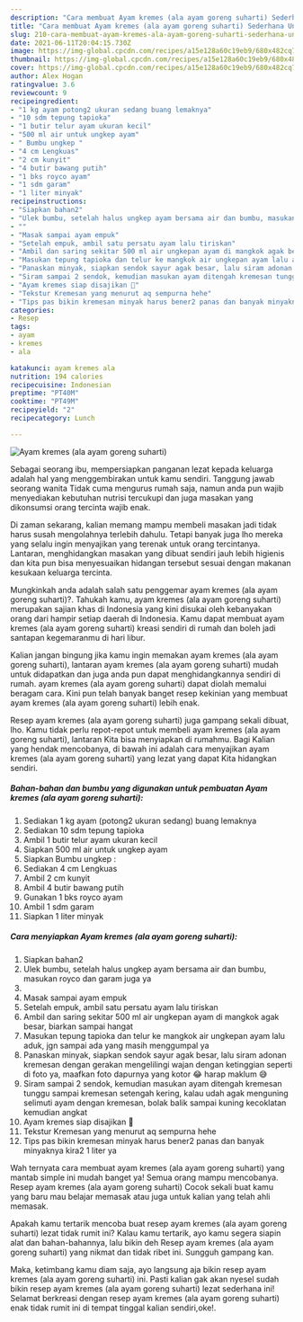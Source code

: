 ```yaml
---
description: "Cara membuat Ayam kremes (ala ayam goreng suharti) Sederhana Untuk Jualan"
title: "Cara membuat Ayam kremes (ala ayam goreng suharti) Sederhana Untuk Jualan"
slug: 210-cara-membuat-ayam-kremes-ala-ayam-goreng-suharti-sederhana-untuk-jualan
date: 2021-06-11T20:04:15.730Z
image: https://img-global.cpcdn.com/recipes/a15e128a60c19eb9/680x482cq70/ayam-kremes-ala-ayam-goreng-suharti-foto-resep-utama.jpg
thumbnail: https://img-global.cpcdn.com/recipes/a15e128a60c19eb9/680x482cq70/ayam-kremes-ala-ayam-goreng-suharti-foto-resep-utama.jpg
cover: https://img-global.cpcdn.com/recipes/a15e128a60c19eb9/680x482cq70/ayam-kremes-ala-ayam-goreng-suharti-foto-resep-utama.jpg
author: Alex Hogan
ratingvalue: 3.6
reviewcount: 9
recipeingredient:
- "1 kg ayam potong2 ukuran sedang buang lemaknya"
- "10 sdm tepung tapioka"
- "1 butir telur ayam ukuran kecil"
- "500 ml air untuk ungkep ayam"
- " Bumbu ungkep "
- "4 cm Lengkuas"
- "2 cm kunyit"
- "4 butir bawang putih"
- "1 bks royco ayam"
- "1 sdm garam"
- "1 liter minyak"
recipeinstructions:
- "Siapkan bahan2"
- "Ulek bumbu, setelah halus ungkep ayam bersama air dan bumbu, masukan royco dan garam juga ya"
- ""
- "Masak sampai ayam empuk"
- "Setelah empuk, ambil satu persatu ayam lalu tiriskan"
- "Ambil dan saring sekitar 500 ml air ungkepan ayam di mangkok agak besar, biarkan sampai hangat"
- "Masukan tepung tapioka dan telur ke mangkok air ungkepan ayam lalu aduk, jgn sampai ada yang masih menggumpal ya"
- "Panaskan minyak, siapkan sendok sayur agak besar, lalu siram adonan kremesan dengan gerakan mengelilingi wajan dengan ketinggian seperti di foto ya, maafkan foto dapurnya yang kotor 😂 harap maklum 😅"
- "Siram sampai 2 sendok, kemudian masukan ayam ditengah kremesan tunggu sampai kremesan setengah kering, kalau udah agak menguning selimuti ayam dengan kremesan, bolak balik sampai kuning kecoklatan kemudian angkat"
- "Ayam kremes siap disajikan 🍗"
- "Tekstur Kremesan yang menurut aq sempurna hehe"
- "Tips pas bikin kremesan minyak harus bener2 panas dan banyak minyaknya kira2 1 liter ya"
categories:
- Resep
tags:
- ayam
- kremes
- ala

katakunci: ayam kremes ala 
nutrition: 194 calories
recipecuisine: Indonesian
preptime: "PT40M"
cooktime: "PT49M"
recipeyield: "2"
recipecategory: Lunch

---
```



![Ayam kremes (ala ayam goreng suharti)](https://img-global.cpcdn.com/recipes/a15e128a60c19eb9/680x482cq70/ayam-kremes-ala-ayam-goreng-suharti-foto-resep-utama.jpg)

Sebagai seorang ibu, mempersiapkan panganan lezat kepada keluarga adalah hal yang menggembirakan untuk kamu sendiri. Tanggung jawab seorang  wanita Tidak cuma mengurus rumah saja, namun anda pun wajib menyediakan kebutuhan nutrisi tercukupi dan juga masakan yang dikonsumsi orang tercinta wajib enak.

Di zaman  sekarang, kalian memang mampu membeli masakan jadi tidak harus susah mengolahnya terlebih dahulu. Tetapi banyak juga lho mereka yang selalu ingin menyajikan yang terenak untuk orang tercintanya. Lantaran, menghidangkan masakan yang dibuat sendiri jauh lebih higienis dan kita pun bisa menyesuaikan hidangan tersebut sesuai dengan makanan kesukaan keluarga tercinta. 



Mungkinkah anda adalah salah satu penggemar ayam kremes (ala ayam goreng suharti)?. Tahukah kamu, ayam kremes (ala ayam goreng suharti) merupakan sajian khas di Indonesia yang kini disukai oleh kebanyakan orang dari hampir setiap daerah di Indonesia. Kamu dapat membuat ayam kremes (ala ayam goreng suharti) kreasi sendiri di rumah dan boleh jadi santapan kegemaranmu di hari libur.

Kalian jangan bingung jika kamu ingin memakan ayam kremes (ala ayam goreng suharti), lantaran ayam kremes (ala ayam goreng suharti) mudah untuk didapatkan dan juga anda pun dapat menghidangkannya sendiri di rumah. ayam kremes (ala ayam goreng suharti) dapat diolah memalui beragam cara. Kini pun telah banyak banget resep kekinian yang membuat ayam kremes (ala ayam goreng suharti) lebih enak.

Resep ayam kremes (ala ayam goreng suharti) juga gampang sekali dibuat, lho. Kamu tidak perlu repot-repot untuk membeli ayam kremes (ala ayam goreng suharti), lantaran Kita bisa menyiapkan di rumahmu. Bagi Kalian yang hendak mencobanya, di bawah ini adalah cara menyajikan ayam kremes (ala ayam goreng suharti) yang lezat yang dapat Kita hidangkan sendiri.

<!--inarticleads1-->

##### Bahan-bahan dan bumbu yang digunakan untuk pembuatan Ayam kremes (ala ayam goreng suharti):

1. Sediakan 1 kg ayam (potong2 ukuran sedang) buang lemaknya
1. Sediakan 10 sdm tepung tapioka
1. Ambil 1 butir telur ayam ukuran kecil
1. Siapkan 500 ml air untuk ungkep ayam
1. Siapkan  Bumbu ungkep :
1. Sediakan 4 cm Lengkuas
1. Ambil 2 cm kunyit
1. Ambil 4 butir bawang putih
1. Gunakan 1 bks royco ayam
1. Ambil 1 sdm garam
1. Siapkan 1 liter minyak




<!--inarticleads2-->

##### Cara menyiapkan Ayam kremes (ala ayam goreng suharti):

1. Siapkan bahan2
1. Ulek bumbu, setelah halus ungkep ayam bersama air dan bumbu, masukan royco dan garam juga ya
1. 
1. Masak sampai ayam empuk
1. Setelah empuk, ambil satu persatu ayam lalu tiriskan
1. Ambil dan saring sekitar 500 ml air ungkepan ayam di mangkok agak besar, biarkan sampai hangat
1. Masukan tepung tapioka dan telur ke mangkok air ungkepan ayam lalu aduk, jgn sampai ada yang masih menggumpal ya
1. Panaskan minyak, siapkan sendok sayur agak besar, lalu siram adonan kremesan dengan gerakan mengelilingi wajan dengan ketinggian seperti di foto ya, maafkan foto dapurnya yang kotor 😂 harap maklum 😅
1. Siram sampai 2 sendok, kemudian masukan ayam ditengah kremesan tunggu sampai kremesan setengah kering, kalau udah agak menguning selimuti ayam dengan kremesan, bolak balik sampai kuning kecoklatan kemudian angkat
1. Ayam kremes siap disajikan 🍗
1. Tekstur Kremesan yang menurut aq sempurna hehe
1. Tips pas bikin kremesan minyak harus bener2 panas dan banyak minyaknya kira2 1 liter ya




Wah ternyata cara membuat ayam kremes (ala ayam goreng suharti) yang mantab simple ini mudah banget ya! Semua orang mampu mencobanya. Resep ayam kremes (ala ayam goreng suharti) Cocok sekali buat kamu yang baru mau belajar memasak atau juga untuk kalian yang telah ahli memasak.

Apakah kamu tertarik mencoba buat resep ayam kremes (ala ayam goreng suharti) lezat tidak rumit ini? Kalau kamu tertarik, ayo kamu segera siapin alat dan bahan-bahannya, lalu bikin deh Resep ayam kremes (ala ayam goreng suharti) yang nikmat dan tidak ribet ini. Sungguh gampang kan. 

Maka, ketimbang kamu diam saja, ayo langsung aja bikin resep ayam kremes (ala ayam goreng suharti) ini. Pasti kalian gak akan nyesel sudah bikin resep ayam kremes (ala ayam goreng suharti) lezat sederhana ini! Selamat berkreasi dengan resep ayam kremes (ala ayam goreng suharti) enak tidak rumit ini di tempat tinggal kalian sendiri,oke!.

